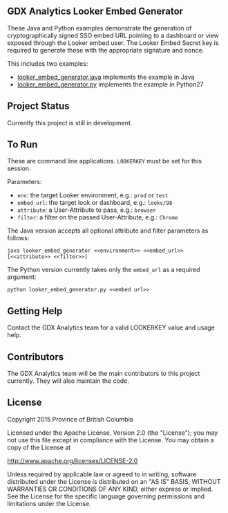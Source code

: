 ## GDX Analytics Looker Embed Generator

These Java and Python examples demonstrate the generation of cryptographically signed SSO embed URL pointing to a dashboard or view exposed through the Looker embed user. The Looker Embed Secret key is required to generate these with the appropriate signature and nonce.

This includes two examples:
* [looker_embed_generator.java](looker_embed_generator.java) implements the example in Java
* [looker_embed_generator.py](looker_embed_generator.py) implements the example in Python27

## Project Status

Currently this project is still in development.

## To Run

These are command line applications. `LOOKERKEY` must be set for this session.

Parameters:
- `env`: the target Looker environment, e.g.: `prod` or `test`
- `embed_url`: the target look or dashboard, e.g.: `looks/98`
- `attribute`: a User-Attribute to pass, e.g.: `browser`
- `filter`: a filter on the passed User-Attribute, e.g.: `Chrome`

The Java version accepts all optional attribute and filter parameters as follows:

```
java looker_embed_generator <<environment>> <<embed_url>> [<<attribute>> <<filter>>]
```

The Python version currently takes only the `embed_url` as a required argument:

```
python looker_embed_generator.py <<embed url>>
```


## Getting Help

Contact the GDX Analytics team for a valid LOOKERKEY value and usage help.

## Contributors

The GDX Analytics team will be the main contributors to this project currently. They will also maintain the code. 

## License

Copyright 2015 Province of British Columbia

Licensed under the Apache License, Version 2.0 (the "License");
you may not use this file except in compliance with the License.
You may obtain a copy of the License at

   http://www.apache.org/licenses/LICENSE-2.0

Unless required by applicable law or agreed to in writing, software
distributed under the License is distributed on an "AS IS" BASIS,
WITHOUT WARRANTIES OR CONDITIONS OF ANY KIND, either express or implied.
See the License for the specific language governing permissions and limitations under the License.

